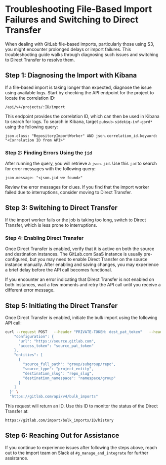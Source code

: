 
# Troubleshooting File-Based Import Failures and Switching to Direct Transfer

When dealing with GitLab file-based imports, particularly those using S3, you might encounter prolonged delays or import failures. This troubleshooting guide walks through diagnosing such issues and switching to Direct Transfer to resolve them.

## Step 1: Diagnosing the Import with Kibana

If a file-based import is taking longer than expected, diagnose the issue using available logs. Start by checking the API endpoint for the project to locate the correlation ID:

```
/api/v4/projects/:ID/import
```

This endpoint provides the correlation ID, which can then be used in Kibana to search for logs. To search in Kibana, target `pubsub-sidekiq-inf-gprd*` using the following query:

```
json.class: "RepositoryImportWorker" AND json.correlation_id.keyword: "<Correlation ID from API>"
```

### Step 2: Finding Errors Using the `jid`

After running the query, you will retrieve a `json.jid`. Use this `jid` to search for error messages with the following query:

```
json.message: "<json.jid we found>"
```

Review the error messages for clues. If you find that the import worker failed due to interruptions, consider moving to Direct Transfer.

## Step 3: Switching to Direct Transfer

If the import worker fails or the job is taking too long, switch to Direct Transfer, which is less prone to interruptions.

### Step 4: Enabling Direct Transfer

Once Direct Transfer is enabled, verify that it is active on both the source and destination instances. The GitLab.com SaaS instance is usually pre-configured, but you may need to enable Direct Transfer on the source instance manually. After enabling and saving changes, you may experience a brief delay before the API call becomes functional.

If you encounter an error indicating that Direct Transfer is not enabled on both instances, wait a few moments and retry the API call until you receive a different error message.

## Step 5: Initiating the Direct Transfer

Once Direct Transfer is enabled, initiate the bulk import using the following API call:

```bash
curl --request POST   --header "PRIVATE-TOKEN: dest_pat_token"   --header "Content-Type: application/json"   --data '{ 
    "configuration": { 
      "url": "https://source.gitlab.com", 
      "access_token": "source_pat_token" 
    }, 
    "entities": [ 
      { 
        "source_full_path": "group/subgroup/repo", 
        "source_type": "project_entity", 
        "destination_slug": "repo_slug", 
        "destination_namespace": "namespace/group" 
      } 
    ] 
  }' \ 
  "https://gitlab.com/api/v4/bulk_imports"
```

This request will return an ID. Use this ID to monitor the status of the Direct Transfer at:

```
https://gitlab.com/import/bulk_imports/ID/history
```

## Step 6: Reaching Out for Assistance

If you continue to experience issues after following the steps above, reach out to the import team on Slack at `#g_manage_and_integrate` for further assistance.
